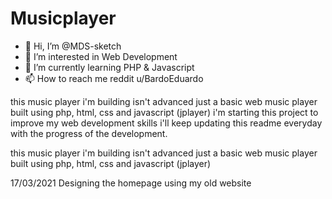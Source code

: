 # Musicplayer
- 👋 Hi, I’m @MDS-sketch
- 👀 I’m interested in Web Development
- 🌱 I’m currently learning PHP & Javascript
- 📫 How to reach me reddit u/BardoEduardo

<!---
MDS-sketch/MDS-sketch is a ✨ special ✨ repository because its `README.md` (this file) appears on your GitHub profile.
You can click the Preview link to take a look at your changes.
--->

this music player i'm building isn't advanced just a basic web music player built using php, html, css and javascript (jplayer)
i'm starting this project to improve my web development skills i'll keep updating this readme everyday with the progress of the development. 

this music player i'm building isn't advanced just a basic web music player built using php, html, css and javascript (jplayer) 

17/03/2021 Designing the homepage using my old website 
